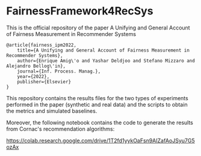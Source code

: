 # FairnessFramework4RecSys
This is the official repository of the paper A Unifying and General Account of Fairness Measurement in Recommender Systems

```
@article{fairness_ipm2022,
    title={A Unifying and General Account of Fairness Measurement in Recommender Systems},
    author={Enrique Amig\'o and Yashar Deldjoo and Stefano Mizzaro and Alejandro Bellog\'in},
    journal={Inf. Process. Manag.},
    year={2022},
    publisher={Elsevier}
}
```

This repository contains the results files for the two types of experiments performed in the paper (synthetic and real data) and the scripts to obtain the metrics and simulated baselines.

Moreover, the following notebook contains the code to generate the results from Cornac's recommendation algorithms:

https://colab.research.google.com/drive/1T2fd1yykOaFsn9AIZafAoJSyu7G5ozAx


